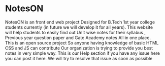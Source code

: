 # NotesON

NotesON is an front end web project Designed for B.Tech 1st year college students currently (in future we will develop it for all years). This website will help students to easily find out Unit wise notes for their syllabus , Previous year question paper and Gate Academy notes All in one place.
This is an open source project So anyone having knowledge of basic HTML CSS and JS can contribute
Our organization is trying to provide you best notes in very simple way. This is our Help section if you have any issue here you can post it here. We will try to resolve that issue as soon as possible

